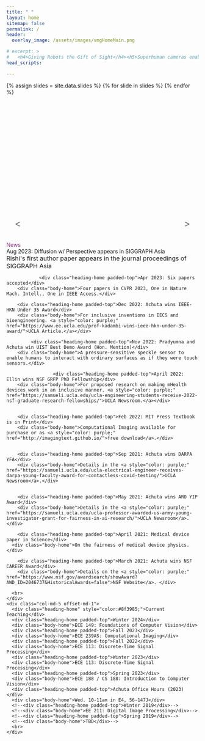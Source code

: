 ```yaml
---
title: " "
layout: home
sitemap: false
permalink: /
header:
  overlay_image: /assets/images/vmgHomeMain.png

# excerpt: >
#   <h4>Giving Robots the Gift of Sight</h4><h5>Superhuman cameras enable superhuman robotics,<br>advancing cyberphysical systems and digital health</h5>
head_scripts:

---
```

<main role="main" class="container-fluid">
  <div class="row slideshow">
    {% assign slides = site.data.slides %}
    {% for slide in slides %}
    <div class="col-12 p-0 slide {% if forloop.first %}active{% endif %}">
      <img src="{{ slide.image_link }}" class="img-fluid">
      <div class="over-text d-none d-md-none d-lg-block">
        <div class="heading">{{ slide.title }}</div>
        <div>
          <a href="{{ slide.article_link }}">
            <button class="custom-button" type="button">Read Me</button>
          </a>
        </div>
      </div>
    </div>
    {% endfor %}
    <!-- Navigation Arrows -->
    <div id="prevArrow" class="arrow arrow-left">&lt;</div>
    <div id="nextArrow" class="arrow arrow-right">&gt;</div>
  </div>
</main>



<style>

.custom-button {
    background-color: ; 
    border: none; 
    color: #8f3985; 
    padding: 15px 32px; 
    text-align: center; 
    display: inline-block; 
    font-size: 16px; 
    margin: 4px 2px;
    border-radius: 8px; 
    transition: background-color 0.3s, color 0.3s; /* Add transition for color change */
}

.custom-button:hover {
    background-color: #8f3985; 
    color: white; 
}


  /* CSS for slideshow */
  /* CSS for slideshow */
.slideshow {
  position: relative;
  height: 400px;
  overflow: hidden;
}

.slide {
  position: absolute;
  left: 0;
  top: 0;
  opacity: 0;
  transition: opacity 1s ease-in-out;
  width: 100%;
  margin: 0;
  padding: 0;
}

.slide.active {
  opacity: 1; /* Adjusted opacity for active slide */
}

.over-text {
  position: absolute;
  bottom: 40px;
  left: 60px;
  color: #8f3985;
  background-color: rgba(39, 116, 174, 0.4); /* Completely opaque blue background */
  padding: 10px;
  max-width: 510px;
  border-radius: 5px;
  opacity: 1; /* Ensure over-text is fully opaque */
}

.heading {
  font-size: 24px;
  font-weight: bold;
  margin-bottom: 5px;
}

.body-home {
  font-size: 16px;
}

.img-fluid {
  width: 100%;
  height: auto;
}

.arrow-left {
  position: absolute;
  bottom: 20px;
  left: 20px;
  width: 20px;
  height: 20px;
  color: #666262;
  font-size: 24px;
  text-align: center;
  line-height: 20px;
  cursor: pointer;
  z-index: 1000;
}

.arrow-right {
  position: absolute;
  bottom: 20px;
  right: 20px;
  width: 20px;
  height: 20px;
  color: #666262;
  font-size: 24px;
  text-align: center;
  line-height: 20px;
  cursor: pointer;
  z-index: 1000;

}

</style>

<script>
document.addEventListener("DOMContentLoaded", function() {
  const slides = document.querySelectorAll(".slide");
  let currentSlide = 0;

  // Show first slide
  slides[currentSlide].classList.add("active");

  // Function to show next slide
  function nextSlide() {
    slides[currentSlide].classList.remove("active");
    currentSlide = (currentSlide + 1) % slides.length;
    slides[currentSlide].classList.add("active");
  }

  // Function to show previous slide
  function prevSlide() {
    slides[currentSlide].classList.remove("active");
    currentSlide = (currentSlide - 1 + slides.length) % slides.length;
    slides[currentSlide].classList.add("active");
  }

  // Automatically move to next slide every 3 seconds
  setInterval(nextSlide, 5000);

  // Button click events for navigation arrows
  document.getElementById("nextArrow").addEventListener("click", nextSlide);
  document.getElementById("prevArrow").addEventListener("click", prevSlide);
});
</script>




<br>



<main role="main" class="container">
  <div class="row">
    <div class="col-md-5 offset-md-1">
      <div class="heading-home" style="color:#8f3985;">News</div>





      
 <div class="heading-home padded-top">Aug 2023: Diffusion w/ Perspective appears in SIGGRAPH Asia</div>
        <div class="body-home">Rishi's first author paper appears in the journal proceedings of SIGGRAPH Asia</div>

                <div class="heading-home padded-top">Apr 2023: Six papers accepted</div>
        <div class="body-home">Four papers in CVPR 2023, One in Nature Mach. Intell., One in IEEE Access.</div>
        
	    <div class="heading-home padded-top">Dec 2022: Achuta wins IEEE-HKN Under 35 Award</div>
	    <div class="body-home">For inclusive inventions in EECS and bioengineering. <a style="color: purple;" href="https://www.ee.ucla.edu/prof-kadambi-wins-ieee-hkn-under-35-award/">UCLA Article.</a></div>
     
             <div class="heading-home padded-top">Nov 2022: Pradyumna and Achuta win UIST Best Demo Award (Hon. Mention)</div>
        <div class="body-home">A pressure-sensitive speckle sensor to enable humans to interact with ordinary surfaces as if they were touch sensors.</div>   
        
                     <div class="heading-home padded-top">April 2022: Ellin wins NSF GRFP PhD Fellowship</div>
        <div class="body-home">For proposed research on making mHealth devices work in an inclusive manner. <a style="color: purple;" href="https://samueli.ucla.edu/ucla-engineering-students-receive-2022-nsf-graduate-research-fellowships/">UCLA Newsroom.</a></div>   

             
        <div class="heading-home padded-top">Feb 2022: MIT Press Textbook is in Print</div>
        <div class="body-home">Computational Imaging available for purchase or as <a style="color: purple;" href="http://imagingtext.github.io/">free download</a>.</div>
           
        
        <div class="heading-home padded-top">Sep 2021: Achuta wins DARPA YFA</div>
	    <div class="body-home">Details in the <a style="color: purple;" href="https://samueli.ucla.edu/ucla-electrical-engineer-receives-darpa-young-faculty-award-for-contactless-covid-testing/">UCLA Newsroom</a>.</div>
     
     
        <div class="heading-home padded-top">May 2021: Achuta wins ARO YIP Award</div>
	    <div class="body-home">Details in the <a style="color: purple;" href="https://samueli.ucla.edu/ucla-professor-awarded-us-army-young-investigator-grant-for-fairness-in-ai-research/">UCLA Newsroom</a>.</div>  
	    
        <div class="heading-home padded-top">April 2021: Medical device paper in Science</div>
      <div class="body-home">On the fairness of medical device physics.</div>
	 
        <div class="heading-home padded-top">March 2021: Achuta wins NSF CAREER Award</div>
	    <div class="body-home">Details on the <a style="color: purple;" href="https://www.nsf.gov/awardsearch/showAward?AWD_ID=2046737&HistoricalAwards=false">NSF Website</a>. </div> 

      <br>
    </div>
    <div class="col-md-5 offset-md-1">
      <div class="heading-home" style="color:#8f3985;">Current Teaching</div>
      <div class="heading-home padded-top">Winter 2024</div>
      <div class="body-home">ECE 149: Foundations of Computer Vision</div>
      <div class="heading-home padded-top">Fall 2023</div>
      <div class="body-home">ECE 239AS: Computational Imaging</div>
      <div class="heading-home padded-top">Fall 2022</div>
      <div class="body-home">ECE 113: Discrete-Time Signal Processing</div>
      <div class="heading-home padded-top">Winter 2023</div>
      <div class="body-home">ECE 113: Discrete-Time Signal Processing</div>
      <div class="heading-home padded-top">Spring 2023</div>
      <div class="body-home">ECE 188 / CS 188: Introduction to Computer Vision</div>
      <div class="heading-home padded-top">Achuta Office Hours (2023)</div>
      <div class="body-home">Wed. 10-11am in E4, 56-147J</div>
      <!--<div class="heading-home padded-top">Winter 2019</div>-->
      <!--<div class="body-home">EE 211: Digital Image Processing</div>-->
      <!--<div class="heading-home padded-top">Spring 2019</div>-->
      <!--<div class="body-home">TBD</div>-->
      <br>
    </div>
  </div>
</main> <!-- container -->